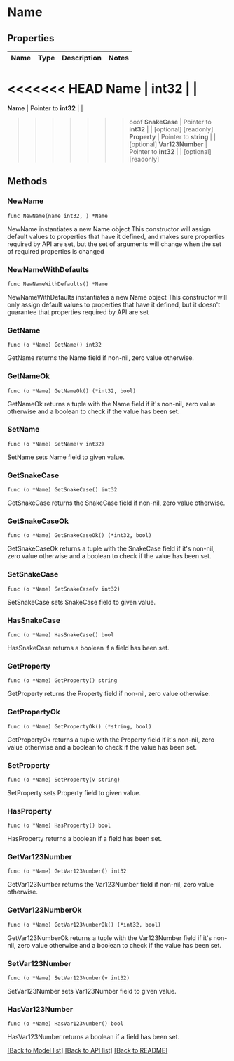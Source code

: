 # Name

## Properties

Name | Type | Description | Notes
------------ | ------------- | ------------- | -------------
<<<<<<< HEAD
**Name** | **int32** |  | 
=======
**Name** | Pointer to **int32** |  | 
>>>>>>> ooof
**SnakeCase** | Pointer to **int32** |  | [optional] [readonly] 
**Property** | Pointer to **string** |  | [optional] 
**Var123Number** | Pointer to **int32** |  | [optional] [readonly] 

## Methods

### NewName

`func NewName(name int32, ) *Name`

NewName instantiates a new Name object
This constructor will assign default values to properties that have it defined,
and makes sure properties required by API are set, but the set of arguments
will change when the set of required properties is changed

### NewNameWithDefaults

`func NewNameWithDefaults() *Name`

NewNameWithDefaults instantiates a new Name object
This constructor will only assign default values to properties that have it defined,
but it doesn't guarantee that properties required by API are set

### GetName

`func (o *Name) GetName() int32`

GetName returns the Name field if non-nil, zero value otherwise.

### GetNameOk

`func (o *Name) GetNameOk() (*int32, bool)`

GetNameOk returns a tuple with the Name field if it's non-nil, zero value otherwise
and a boolean to check if the value has been set.

### SetName

`func (o *Name) SetName(v int32)`

SetName sets Name field to given value.


### GetSnakeCase

`func (o *Name) GetSnakeCase() int32`

GetSnakeCase returns the SnakeCase field if non-nil, zero value otherwise.

### GetSnakeCaseOk

`func (o *Name) GetSnakeCaseOk() (*int32, bool)`

GetSnakeCaseOk returns a tuple with the SnakeCase field if it's non-nil, zero value otherwise
and a boolean to check if the value has been set.

### SetSnakeCase

`func (o *Name) SetSnakeCase(v int32)`

SetSnakeCase sets SnakeCase field to given value.

### HasSnakeCase

`func (o *Name) HasSnakeCase() bool`

HasSnakeCase returns a boolean if a field has been set.

### GetProperty

`func (o *Name) GetProperty() string`

GetProperty returns the Property field if non-nil, zero value otherwise.

### GetPropertyOk

`func (o *Name) GetPropertyOk() (*string, bool)`

GetPropertyOk returns a tuple with the Property field if it's non-nil, zero value otherwise
and a boolean to check if the value has been set.

### SetProperty

`func (o *Name) SetProperty(v string)`

SetProperty sets Property field to given value.

### HasProperty

`func (o *Name) HasProperty() bool`

HasProperty returns a boolean if a field has been set.

### GetVar123Number

`func (o *Name) GetVar123Number() int32`

GetVar123Number returns the Var123Number field if non-nil, zero value otherwise.

### GetVar123NumberOk

`func (o *Name) GetVar123NumberOk() (*int32, bool)`

GetVar123NumberOk returns a tuple with the Var123Number field if it's non-nil, zero value otherwise
and a boolean to check if the value has been set.

### SetVar123Number

`func (o *Name) SetVar123Number(v int32)`

SetVar123Number sets Var123Number field to given value.

### HasVar123Number

`func (o *Name) HasVar123Number() bool`

HasVar123Number returns a boolean if a field has been set.


[[Back to Model list]](../README.md#documentation-for-models) [[Back to API list]](../README.md#documentation-for-api-endpoints) [[Back to README]](../README.md)


